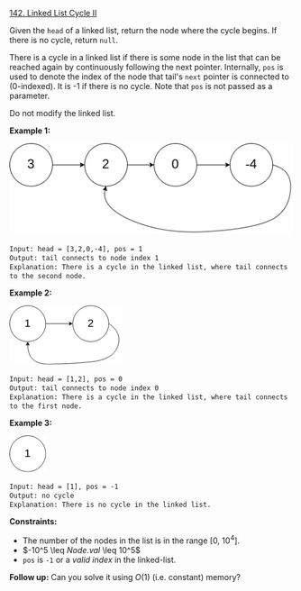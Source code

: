﻿[142. Linked List Cycle II](https://leetcode.com/problems/linked-list-cycle-ii/)

Given the `head` of a linked list, return the node where the cycle begins. If there is no cycle, return `null`.

There is a cycle in a linked list if there is some node in the list that can be reached again by continuously following the next pointer. Internally, `pos` is used to denote the index of the node that tail's `next` pointer is connected to (0-indexed). It is -1 if there is no cycle. Note that `pos` is not passed as a parameter.

Do not modify the linked list.

__Example 1:__

![image](./../../images/142-linked-list-cycle-ii-1.png)

    Input: head = [3,2,0,-4], pos = 1
    Output: tail connects to node index 1
    Explanation: There is a cycle in the linked list, where tail connects to the second node.

__Example 2:__

![image](./../../images/142-linked-list-cycle-ii-2.png)

    Input: head = [1,2], pos = 0
    Output: tail connects to node index 0
    Explanation: There is a cycle in the linked list, where tail connects to the first node.

__Example 3:__

![image](./../../images/142-linked-list-cycle-ii-3.png)

    Input: head = [1], pos = -1
    Output: no cycle
    Explanation: There is no cycle in the linked list.

__Constraints:__

- The number of the nodes in the list is in the range [0, $10^4$].
- $-10^5 \leq $Node.val$ \leq 10^5$
- `pos` is `-1` or a _valid index_ in the linked-list.

__Follow up:__ Can you solve it using $O(1)$ (i.e. constant) memory?
